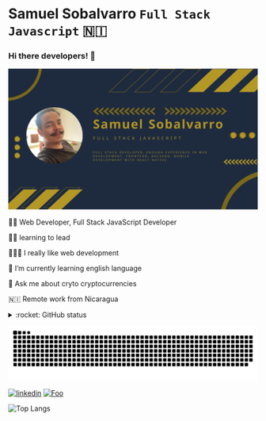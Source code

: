 # Samuel Sobalvarro `Full Stack Javascript` 🇳🇮

### Hi there developers! 👋



![Presentation](https://github.com/msobalvarro/msobalvarro/blob/master/Samuel%20Sobalvarro.png)

👨‍💻 Web Developer, Full Stack JavaScript Developer

🙋‍♂️ learning to lead

👨🏼‍💼 I really like web development

🌱 I’m currently learning english language

💬 Ask me about cryto cryptocurrencies

🇳🇮 Remote work from Nicaragua

<details>
  <summary>:rocket: GitHub status</summary>

  [![msobalvarro GitHub](https://github-readme-stats.vercel.app/api?username=msobalvarro)](https://github.com/msobalvarro/github-readme-stats)

</details>

![bitmap](https://github.com/msobalvarro/msobalvarro/blob/master/github-contribution-grid-snake.svg)

[![linkedin](https://findicons.com/files/icons/947/mini_social_networking/64/linkedin.png)](https://www.linkedin.com/in/samuel-sobalvarro-127227160/) [![Foo](https://icons.iconarchive.com/icons/dakirby309/simply-styled/64/Gmail-icon.png)](mailto:dev.msobalvarro@gmail.com)

![Top Langs](https://github-readme-stats.vercel.app/api/top-langs/?username=msobalvarro&show_icons=true&theme=merko&langs_count=8&layout=compact)

<!--
**msobalvarro/msobalvarro** is a ✨ _special_ ✨ repository because its `README.md` (this file) appears on your GitHub profile.

Here are some ideas to get you started:

- 🔭 I’m currently working on ...
- 🌱 I’m currently learning ...
- 👯 I’m looking to collaborate on ...
- 🤔 I’m looking for help with ...
- 💬 Ask me about ...
- 📫 How to reach me: ...
- 😄 Pronouns: ...
- ⚡ Fun fact: ...
-->
